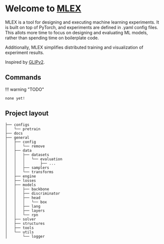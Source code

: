 # Welcome to [MLEX](https://github.com/mhyatt000/vision)

MLEX is a tool for designing and executing machine learning experiments.
It is built on top of PyTorch, and experiments are defined in .yaml config files.
This allots more time to focus on designing and evaluating ML models, rather than spending time on boilerplate code.

Additionally, MLEX simplifies distributed training and visualization of experiment results.
 
Inspired by [GLIPv2](https://github.com/microsoft/GLIP).

## Commands

!!! warning "TODO"

    none yet!

## Project layout

    ├── configs
    │   └── pretrain
    ├── docs
    ├── general
    │   ├── config
    │   │   └── remove
    │   ├── data
    │   │   ├── datasets
    │   │   │   └── evaluation
    │   │   │       ├── ...
    │   │   ├── samplers
    │   │   └── transforms
    │   ├── engine
    │   ├── losses
    │   ├── models
    │   │   ├── backbone
    │   │   ├── discriminator
    │   │   ├── head
    │   │   │   └── box
    │   │   ├── lang
    │   │   ├── layers
    │   │   └── rpn
    │   ├── solver
    │   ├── structures
    │   ├── tools
    │   └── utils
    │       └── logger
